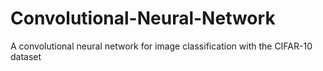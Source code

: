 # Convolutional-Neural-Network
A convolutional neural network for image classification with the CIFAR-10 dataset
